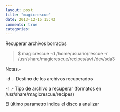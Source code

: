 ```yaml
---
layout: post
title: "magicrescue"
date: 2013-12-15 15:43
comments: true
categories: 
---
```

Recuperar archivos borrados

>$ magicrescue -d /home/usuario/rescue -r /usr/share/magicrescue/recipes/avi /dev/sda3

Notas.-

-d .- Destino de los archivos recuperados

-r  .- Tipo de archivo a recuperar (formatos en /usr/share/magicrescue/recipes)

El último parametro indica el disco a analizar

